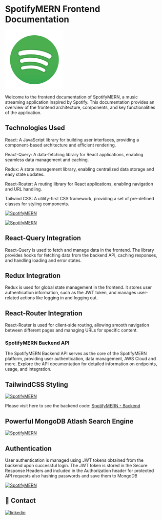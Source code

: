 # SpotifyMERN Frontend Documentation

[![SpotifyMERN](https://github.com/hsyntes/spotifymern/blob/main/src/logo.svg)](https://spotifymern.vercel.app/)

Welcome to the frontend documentation of SpotifyMERN, a music streaming application inspired by Spotify. This documentation provides an overview of the frontend architecture, components, and key functionalities of the application.

## Technologies Used

React: A JavaScript library for building user interfaces, providing a component-based architecture and efficient rendering.

React-Query: A data-fetching library for React applications, enabling seamless data management and caching.

Redux: A state management library, enabling centralized data storage and easy state updates.

React-Router: A routing library for React applications, enabling navigation and URL handling.

Tailwind CSS: A utility-first CSS framework, providing a set of pre-defined classes for styling components.

[![SpotifyMERN](https://spotifymern.s3.us-east-2.amazonaws.com/screenshots/spotifymern-mobile-dark.png)](https://spotifymern.vercel.app)

[![SpotifyMERN](https://spotifymern.s3.us-east-2.amazonaws.com/screenshots/spotifymern-mobile-light.png)](https://spotifymern.vercel.app)

## React-Query Integration

React-Query is used to fetch and manage data in the frontend. The library provides hooks for fetching data from the backend API, caching responses, and handling loading and error states.

## Redux Integration

Redux is used for global state management in the frontend. It stores user authentication information, such as the JWT token, and manages user-related actions like logging in and logging out.

## React-Router Integration

React-Router is used for client-side routing, allowing smooth navigation between different pages and managing URLs for specific content.

### SpotifyMERN Backend API

The SpotifyMERN Backend API serves as the core of the SpotifyMERN platform, providing user authentication, data management, AWS Cloud and more. Explore the API documentation for detailed information on endpoints, usage, and integration.

## TailwindCSS Styling

[![SpotifyMERN](https://spotifymern.s3.us-east-2.amazonaws.com/screenshots/spotifymern-desktop-dark.png)](https://spotifymern.vercel.app)

Please visit here to see the backend code: [SpotifyMERN - Backend](https://github.com/hsyntes/spotifymern-api)

## Powerful MongoDB Atlash Search Engine

[![SpotifyMERN](https://spotifymern.s3.us-east-2.amazonaws.com/screenshots/search-mobile-dark.png)](https://spotifymern.vercel.app)

## Authentication

User authentication is managed using JWT tokens obtained from the backend upon successful login. The JWT token is stored in the Secure Response Headers and included in the Authorization header for protected API requests also hashing passwords and save them to MongoDB

[![SpotifyMERN](https://spotifymern.s3.us-east-2.amazonaws.com/screenshots/authentication-mobile-dark.png)](https://spotifymern.vercel.app)

## 🔗 Contact

[![linkedin](https://img.shields.io/badge/linkedin-0A66C2?style=for-the-badge&logo=linkedin&logoColor=white)](https://www.linkedin.com/in/hsyntes)
